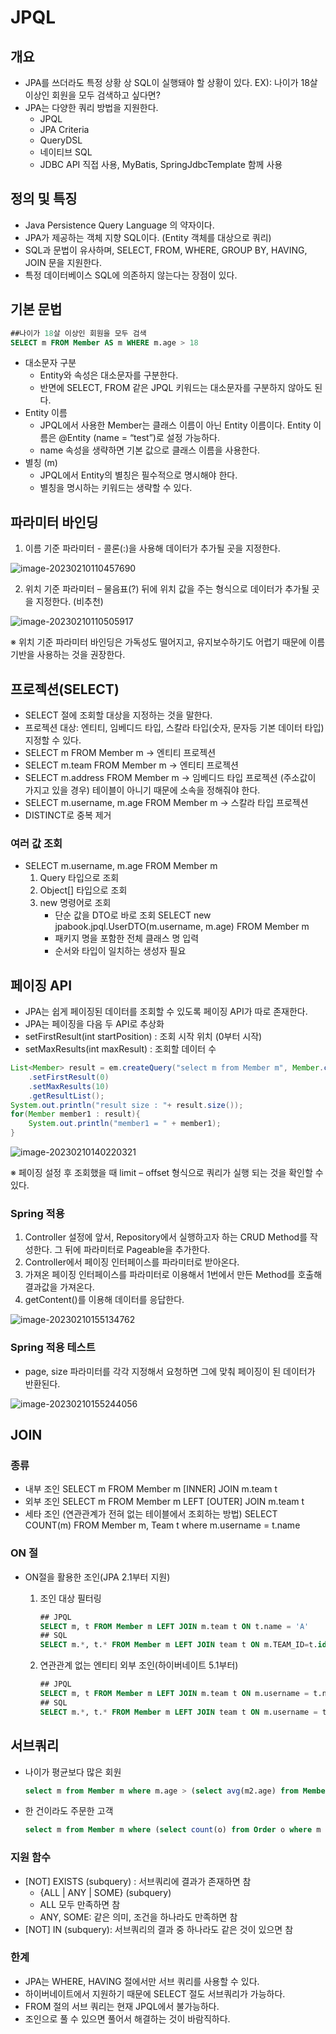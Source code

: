 # JPQL



## 개요

- JPA를 쓰더라도 특정 상황 상 SQL이 실행돼야 할 상황이 있다.
  EX): 나이가 18살 이상인 회원을 모두 검색하고 싶다면?
- JPA는 다양한 쿼리 방법을 지원한다.
  - JPQL
  - JPA Criteria
  - QueryDSL
  - 네이티브 SQL
  - JDBC API 직접 사용, MyBatis, SpringJdbcTemplate 함께 사용



## 정의 및 특징

- Java Persistence Query Language 의 약자이다.
- JPA가 제공하는 객체 지향 SQL이다. (Entity 객체를 대상으로 쿼리)
- SQL과 문법이 유사하며, SELECT, FROM, WHERE, GROUP BY, HAVING, JOIN 문을 지원한다.
- 특정 데이터베이스 SQL에 의존하지 않는다는 장점이 있다.



## 기본 문법

```sql
##나이가 18살 이상인 회원을 모두 검색
SELECT m FROM Member AS m WHERE m.age > 18
```

- 대소문자 구분
  - Entity와 속성은 대소문자를 구분한다.
  - 반면에 SELECT, FROM 같은 JPQL 키워드는 대소문자를 구분하지 않아도 된다.
- Entity 이름
  - JPQL에서 사용한 Member는 클래스 이름이 아닌 Entity 이름이다. Entity 이름은 @Entity (name = “test”)로 설정 가능하다.
  -  name 속성을 생략하면 기본 값으로 클래스 이름을 사용한다.
- 별칭 (m)
  - JPQL에서 Entity의 별칭은 필수적으로 명시해야 한다.
  - 별칭을 명시하는 키워드는 생략할 수 있다.



## 파라미터 바인딩

1) 이름 기준 파라미터 - 콜론(:)을 사용해 데이터가 추가될 곳을 지정한다.

![image-20230210110457690](../../../../../사진/Typora/image-20230210110457690.png)

2. 위치 기준 파라미터 – 물음표(?) 뒤에 위치 값을 주는 형식으로 데이터가 추가될 곳을 지정한다. (비추천)

![image-20230210110505917](../../../../../사진/Typora/image-20230210110505917.png)

※ 위치 기준 파라미터 바인딩은 가독성도 떨어지고, 유지보수하기도 어렵기 때문에 이름 기반을 사용하는 것을 권장한다.



## 프로젝션(SELECT)

- SELECT 절에 조회할 대상을 지정하는 것을 말한다.
- 프로젝션 대상: 엔티티, 임베디드 타입, 스칼라 타입(숫자, 문자등 기본 데이터 타입) 지정할 수 있다.
- SELECT m FROM Member m -> 엔티티 프로젝션 
- SELECT m.team FROM Member m -> 엔티티 프로젝션 
- SELECT m.address FROM Member m -> 임베디드 타입 프로젝션 (주소값이 가지고 있을 경우)
  테이블이 아니기 때문에 소속을 정해줘야 한다.
- SELECT m.username, m.age FROM Member m -> 스칼라 타입 프로젝션
- DISTINCT로 중복 제거

### 여러 값 조회

- SELECT m.username, m.age FROM Member m 
  1. Query 타입으로 조회 
  2. Object[] 타입으로 조회 
  3. new 명령어로 조회 
     - 단순 값을 DTO로 바로 조회 
       SELECT new jpabook.jpql.UserDTO(m.username, m.age) FROM Member m 
     - 패키지 명을 포함한 전체 클래스 명 입력 
     - 순서와 타입이 일치하는 생성자 필요



## 페이징 API

- JPA는 쉽게 페이징된 데이터를 조회할 수 있도록 페이징 API가 따로 존재한다.
- JPA는 페이징을 다음 두 API로 추상화
- setFirstResult(int startPosition) : 조회 시작 위치 (0부터 시작)
- setMaxResults(int maxResult) : 조회할 데이터 수

```java
List<Member> result = em.createQuery("select m from Member m", Member.class)
	.setFirstResult(0)
	.setMaxResults(10)
    .getResultList();
System.out.println("result size : "+ result.size());
for(Member member1 : result){
    System.out.println("member1 = " + member1);
}
```

![image-20230210140220321](../../../../../사진/Typora/image-20230210140220321.png)

※ 페이징 설정 후 조회했을 때 limit – offset 형식으로 쿼리가 실행 되는 것을 확인할 수 있다.

### Spring 적용

1) Controller 설정에 앞서, Repository에서 실행하고자 하는 CRUD Method를 작성한다. 그 뒤에 파라미터로 Pageable을
    추가한다.
2) Controller에서 페이징 인터페이스를 파라미터로 받아온다.
3) 가져온 페이징 인터페이스를 파라미터로 이용해서 1번에서 만든 Method를 호출해 결과값을 가져온다.
4) getContent()를 이용해 데이터를 응답한다.

![image-20230210155134762](../../../../../사진/Typora/image-20230210155134762.png)

### Spring 적용 테스트

- page, size 파라미터를 각각 지정해서 요청하면 그에 맞춰 페이징이 된 데이터가 반환된다.

![image-20230210155244056](../../../../../사진/Typora/image-20230210155244056.png)



## JOIN

### 종류

- 내부 조인
  SELECT m FROM Member m [INNER] JOIN m.team t 
- 외부 조인
  SELECT m FROM Member m LEFT [OUTER] JOIN m.team t 
- 세타 조인 (연관관계가 전혀 없는 테이블에서 조회하는 방법)
  SELECT COUNT(m) FROM Member m, Team t where m.username = t.name

 ### ON 절

- ON절을 활용한 조인(JPA 2.1부터 지원) 

  1. 조인 대상 필터링 

     ```sql
     ## JPQL
     SELECT m, t FROM Member m LEFT JOIN m.team t ON t.name = 'A'
     ## SQL
     SELECT m.*, t.* FROM Member m LEFT JOIN team t ON m.TEAM_ID=t.id and t.name='A'
     ```

  2. 연관관계 없는 엔티티 외부 조인(하이버네이트 5.1부터)

     ```sql
     ## JPQL
     SELECT m, t FROM Member m LEFT JOIN m.team t ON m.username = t.name
     ## SQL
     SELECT m.*, t.* FROM Member m LEFT JOIN team t ON m.username = t.name
     ```

     

## 서브쿼리

- 나이가 평균보다 많은 회원
  ```sql
  select m from Member m where m.age > (select avg(m2.age) from Member m2)
  ```

- 한 건이라도 주문한 고객

  ```sql
  select m from Member m where (select count(o) from Order o where m = o.member) > 0
  ```

### 지원 함수

- [NOT] EXISTS (subquery) : 서브쿼리에 결과가 존재하면 참 
  - {ALL | ANY | SOME} (subquery)
  - ALL 모두 만족하면 참 
  - ANY, SOME: 같은 의미, 조건을 하나라도 만족하면 참 
- [NOT] IN (subquery): 서브쿼리의 결과 중 하나라도 같은 것이 있으면 참

### 한계

- JPA는 WHERE, HAVING 절에서만 서브 쿼리를 사용할 수 있다.
- 하이버네이트에서 지원하기 때문에 SELECT 절도 서브쿼리가 가능하다.
- FROM 절의 서브 쿼리는 현재 JPQL에서 불가능하다. 
- 조인으로 풀 수 있으면 풀어서 해결하는 것이 바람직하다.
